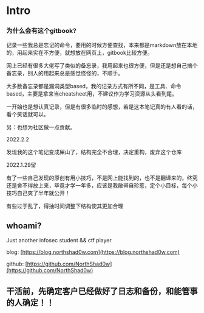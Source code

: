 # Intro

### 为什么会有这个gitbook?

记录一些我总是忘记的命令，要用的时候方便查找，本来都是markdown放在本地的，用起来实在不方便，就想放在网页上，gitbook比较方便。

网上已经有很多大佬写了类似的备忘录，我用起来也很方便，但是还是想自己搞个备忘录，别人的用起来总是感觉怪怪的，不顺手。

大多数备忘录都是漏洞类型based，我的记录方式有所不同，是工具、命令based，主要是拿来当cheatsheet用，不建议作为学习资源从头看到尾。

一开始也是想认真记录，但是有很多临时的感想，若是这本笔记真的有人看的话，看个笑话就可以。

另：也想为社区做一点贡献。

2022.2.2

发现我的这个笔记变成屎山了，结构完全不合理，决定重构，废弃这个仓库

2022.1.29留

有了一些自己发现的原创有用小技巧，不是网上能找到的，也不是翻译来的，终究还是舍不得放上来，毕竟才学一年多，应该是我敝帚自珍惹，定个小目标，每个小技巧自己爽了半年就公开！

有些过于乱了，得抽时间调整下结构使其更加合理

## whoami?

Just another infosec student && ctf player

blog: [https://blog.northshad0w.com](https://blog.northshad0w.com)

github: [https://github.com/NorthShad0w](https://github.com/NorthShad0w)

## 干活前，先确定客户已经做好了日志和备份，和能管事的人确定！！
